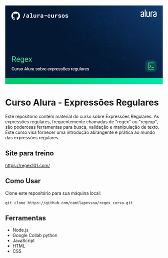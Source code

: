 ![Imagem com texto Curso de Expressões regulares](assets/Programação-Regex.png "Title")
# Curso Alura - Expressões Regulares

Este repositório contém material do curso sobre Expressões Regulares. As expressões regulares, frequentemente chamadas de "regex" ou "regexp", são poderosas ferramentas para busca, validação e manipulação de texto. Este curso visa fornecer uma introdução abrangente e prática ao mundo das expressões regulares.

## Site para treino
https://regex101.com/

## Como Usar

Clone este repositório para sua máquina local:

   ```shell
   git clone https://github.com/camilapessoa/regex_curso.git
```
## Ferramentas
- Node.js
- Google Collab python
- JavaScript
- HTML
- CSS
